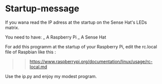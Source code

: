 # Startup-message

If you wana read the IP adress at the startup on the Sense Hat's LEDs matrix.

You need to have:
_ A Raspberry Pi
_ A Sense Hat

For add this programm at the startup of your Raspberry Pi, edit the rc.local file of Raspbian like this :
>>  https://www.raspberrypi.org/documentation/linux/usage/rc-local.md

Use the ip.py and enjoy my modest program.
